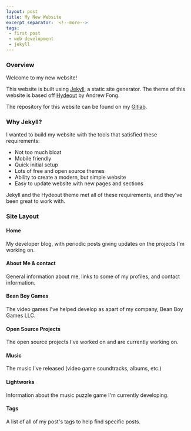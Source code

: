 ```yaml
---
layout: post
title: My New Website
excerpt_separator:  <!--more-->
tags:
 - first post
 - web development
 - jekyll
---
```


### Overview

Welcome to my new website!

This website is built using <a href="https://jekyllrb.com/" target="_blank">Jekyll</a>, a static site generator. The theme of this website is based off <a href="https://github.com/fongandrew/hydeout" target="_blank">Hydeout</a> by Andrew Fong.

The repository for this website can be found on my <a href="https://gitlab.com/KevinNThomas/kevinthomas.dev" target="_blank">Gitlab</a>.

### Why Jekyll?

I wanted to build my website with the tools that satisfied these requirements:
* Not too much bloat
* Mobile friendly
* Quick initial setup
* Lots of free and open source themes
* Ability to create a modern, but simple website
* Easy to update website with new pages and sections

Jekyll and the Hydeout theme met all of these requirements, and they've been great to work with.

### Site Layout

#### Home
My developer blog, with periodic posts giving updates on the projects I'm working on.

#### About Me & contact
General information about me, links to some of my profiles, and contact information.

<!-- #### Résumé
My professional résumé. -->

#### Bean Boy Games
The video games I've helped develop as apart of my company, Bean Boy Games LLC.

#### Open Source Projects
The open source projects I've worked on and are currently working on.

#### Music
The music I've released (video game soundtracks, albums, etc.)

#### Lightworks
Information about the music puzzle game I'm currently developing.

#### Tags
A list of all of my post's tags to help find specific posts.
